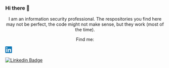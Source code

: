 ### Hi there 👋

<p align="center" width="150px">I am an information security professional. The respositories you find here may not be perfect, the code might not make sense, but they work (most of the time).</p>

<p align="center" width="150px">Find me:</p>

<a href="https://www.linkedin.com/in/nickjelinek/"><img align="center" alt="LinkedIn" width="21px" src="https://raw.githubusercontent.com/edent/SuperTinyIcons/master/images/reference/linkedin.svg" />
</a></p>

[![Linkedin Badge](https://img.shields.io/badge/-nickjelinek-blue?style=flat&logo=Linkedin&logoColor=white&link=https://www.linkedin.com/in/nickjelinek/)](https://www.linkedin.com/in/nickjelinek/)

<!--
**jel-n/jel-n** is a ✨ _special_ ✨ repository because its `README.md` (this file) appears on your GitHub profile.

Here are some ideas to get you started:

- 🔭 I’m currently working on ...
- 🌱 I’m currently learning ...
- 👯 I’m looking to collaborate on ...
- 🤔 I’m looking for help with ...
- 💬 Ask me about ...
- 📫 How to reach me: ...
- 😄 Pronouns: ...
- ⚡ Fun fact: ...
-->
